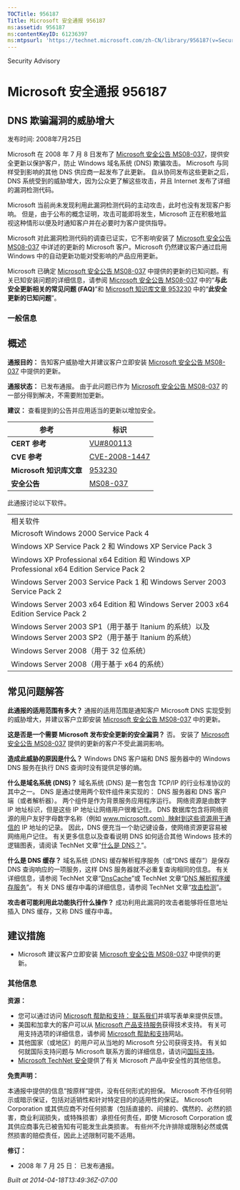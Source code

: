 ```yaml
---
TOCTitle: 956187
Title: Microsoft 安全通报 956187
ms:assetid: 956187
ms:contentKeyID: 61236397
ms:mtpsurl: 'https://technet.microsoft.com/zh-CN/library/956187(v=Security.10)'
---
```


Security Advisory

Microsoft 安全通报 956187
=========================

DNS 欺骗漏洞的威胁增大
----------------------

发布时间: 2008年7月25日

Microsoft 在 2008 年 7 月 8 日发布了 [Microsoft 安全公告 MS08-037](http://go.microsoft.com/fwlink/?linkid=119620)，提供安全更新以保护客户，防止 Windows 域名系统 (DNS) 欺骗攻击。 Microsoft 与同样受到影响的其他 DNS 供应商一起发布了此更新。 自从协同发布这些更新之后，DNS 系统受到的威胁增大，因为公众更了解这些攻击，并且 Internet 发布了详细的漏洞检测代码。

Microsoft 当前尚未发现利用此漏洞检测代码的主动攻击，此时也没有发现客户影响。 但是，由于公布的概念证明，攻击可能即将发生，Microsoft 正在积极地监视这种情形以便及时通知客户并在必要时为客户提供指导。

Microsoft 对此漏洞检测代码的调查已证实，它不影响安装了 [Microsoft 安全公告 MS08-037](http://go.microsoft.com/fwlink/?linkid=119620) 中详述的更新的 Microsoft 客户。Microsoft 仍然建议客户通过启用 Windows 中的自动更新功能对受影响的产品应用更新。

Microsoft 已确定 [Microsoft 安全公告 MS08-037](http://go.microsoft.com/fwlink/?linkid=119620) 中提供的更新的已知问题。有关已知安装问题的详细信息，请参阅 [Microsoft 安全公告 MS08-037](http://go.microsoft.com/fwlink/?linkid=119620) 中的“**与此安全更新相关的常见问题 (FAQ)**”和 [Microsoft 知识库文章 953230](http://support.microsoft.com/kb/953230) 中的“**此安全更新的已知问题**”。

### 一般信息

概述
----

<span></span>
**通报目的：** 告知客户威胁增大并建议客户立即安装 [Microsoft 安全公告 MS08-037](http://go.microsoft.com/fwlink/?linkid=119620) 中提供的更新。

**通报状态：** 已发布通报。 由于此问题已作为 [Microsoft 安全公告 MS08-037](http://go.microsoft.com/fwlink/?linkid=119620) 的一部分得到解决，不需要附加更新。

**建议：** 查看提到的公告并应用适当的更新以增加安全。

| 参考                     | 标识                                                                             |
|--------------------------|----------------------------------------------------------------------------------|
| **CERT 参考**            | [VU\#800113](http://www.kb.cert.org/vuls/id/800113)                              |
| **CVE 参考**             | [CVE-2008-1447](http://www.cve.mitre.org/cgi-bin/cvename.cgi?name=cve-2008-1447) |
| **Microsoft 知识库文章** | [953230](http://support.microsoft.com/kb/953230)                                 |
| **安全公告**             | [MS08-037](http://go.microsoft.com/fwlink/?linkid=119620)                        |

此通报讨论以下软件。

|                                                                                                           |
|-----------------------------------------------------------------------------------------------------------|
| 相关软件                                                                                                  |
| Microsoft Windows 2000 Service Pack 4                                                                     |
| Windows XP Service Pack 2 和 Windows XP Service Pack 3                                                    |
| Windows XP Professional x64 Edition 和 Windows XP Professional x64 Edition Service Pack 2                 |
| Windows Server 2003 Service Pack 1 和 Windows Server 2003 Service Pack 2                                  |
| Windows Server 2003 x64 Edition 和 Windows Server 2003 x64 Edition Service Pack 2                         |
| Windows Server 2003 SP1（用于基于 Itanium 的系统）以及 Windows Server 2003 SP2（用于基于 Itanium 的系统） |
| Windows Server 2008（用于 32 位系统）                                                                     |
| Windows Server 2008（用于基于 x64 的系统）                                                                |

常见问题解答
------------

<span></span>
**此通报的适用范围有多大？**
通报的适用范围是通知客户 Microsoft DNS 实现受到的威胁增大，并建议客户立即安装 [Microsoft 安全公告 MS08-037](http://go.microsoft.com/fwlink/?linkid=119620) 中的更新。

**这是否是一个需要 Microsoft 发布安全更新的安全漏洞？**
否。 安装了 [Microsoft 安全公告 MS08-037](http://go.microsoft.com/fwlink/?linkid=119620) 提供的更新的客户不受此漏洞影响。

**造成此威胁的原因是什么？**
Windows DNS 客户端和 DNS 服务器中的 Windows DNS 服务在执行 DNS 查询时没有提供足够的熵。

**什么是域名系统 (DNS)？**
域名系统 (DNS) 是一套包含 TCP/IP 的行业标准协议的其中之一。 DNS 是通过使用两个软件组件来实现的： DNS 服务器和 DNS 客户端（或者解析器）。 两个组件是作为背景服务应用程序运行。 网络资源是由数字 IP 地址标识，但是这些 IP 地址让网络用户很难记住。 DNS 数据库包含将网络资源的用户友好字母数字名称（例如 www.microsoft.com）映射到这些资源用于通信的 IP 地址的记录。 因此，DNS 便充当一个助记键设备，使网络资源更容易被网络用户记住。 有关更多信息以及查看说明 DNS 如何适合其他 Windows 技术的逻辑图表，请阅读 TechNet 文章“[什么是 DNS？](http://technet2.microsoft.com/windowsserver/en/library/ff937311-03ce-4d04-b72c-b39c4d51cb361033.mspx)”。

**什么是 DNS 缓存？**
域名系统 (DNS) 缓存解析程序服务（或“DNS 缓存”）是保存 DNS 查询响应的一项服务，这样 DNS 服务器就不必重复查询相同的信息。 有关详细信息，请参阅 TechNet 文章“[DnsCache](http://www.microsoft.com/technet/prodtechnol/windows2000serv/reskit/regentry/30643.mspx?mfr=true)”或 TechNet 文章“[DNS 解析程序缓存服务](http://www.microsoft.com/technet/prodtechnol/windows2000serv/reskit/cnet/cnbc_imp_qxht.mspx?mfr=true)”。 有关 DNS 缓存中毒的详细信息，请参阅 TechNet 文章“[攻击检测](http://www.microsoft.com/technet/isa/2004/help/fw_alertattack.mspx?mfr=true)”。

**攻击者可能利用此功能执行什么操作？**
成功利用此漏洞的攻击者能够将任意地址插入 DNS 缓存，又称 DNS 缓存中毒。

建议措施
--------

<span></span>
-   Microsoft 建议客户立即安装 [Microsoft 安全公告 MS08-037](http://go.microsoft.com/fwlink/?linkid=119620) 中提供的更新。

### 其他信息

**资源：**

-   您可以通过访问 [Microsoft 帮助和支持： 联系我们](https://support.microsoft.com/common/survey.aspx?scid=sw;en;1257&amp;showpage=1&amp;ws=technet&amp;sd=tech)并填写表单来提供反馈。
-   美国和加拿大的客户可以从 [Microsoft 产品支持服务](http://go.microsoft.com/fwlink/?linkid=21131)获得技术支持。 有关可用支持选项的详细信息，请参阅 [Microsoft 帮助和支持](http://support.microsoft.com/default.aspx?ln=zh-cn)网站。
-   其他国家（或地区）的用户可从当地的 Microsoft 分公司获得支持。 有关如何就国际支持问题与 Microsoft 联系方面的详细信息，请访问[国际支持](http://go.microsoft.com/fwlink/?linkid=21155)。
-   [Microsoft TechNet 安全](http://go.microsoft.com/fwlink/?linkid=21132)提供了有关 Microsoft 产品中安全性的其他信息。

**免责声明：**

本通报中提供的信息“按原样”提供，没有任何形式的担保。 Microsoft 不作任何明示或暗示保证，包括对适销性和针对特定目的的适用性的保证。 Microsoft Corporation 或其供应商不对任何损害（包括直接的、间接的、偶然的、必然的损害，商业利润损失，或特殊损害）承担任何责任，即使 Microsoft Corporation 或其供应商事先已被告知有可能发生此类损害。 有些州不允许排除或限制必然或偶然损害的赔偿责任，因此上述限制可能不适用。

**修订：**

-   2008 年 7 月 25 日： 已发布通报。

*Built at 2014-04-18T13:49:36Z-07:00*
